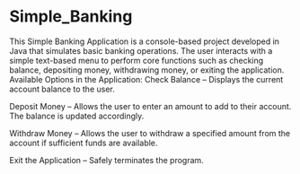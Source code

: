 # Simple_Banking
This Simple Banking Application is a console-based project developed in Java that simulates basic banking operations. The user interacts with a simple text-based menu to perform core functions such as checking balance, depositing money, withdrawing money, or exiting the application.
Available Options in the Application:
Check Balance – Displays the current account balance to the user.

Deposit Money – Allows the user to enter an amount to add to their account. The balance is updated accordingly.

Withdraw Money – Allows the user to withdraw a specified amount from the account if sufficient funds are available.

Exit the Application – Safely terminates the program.

